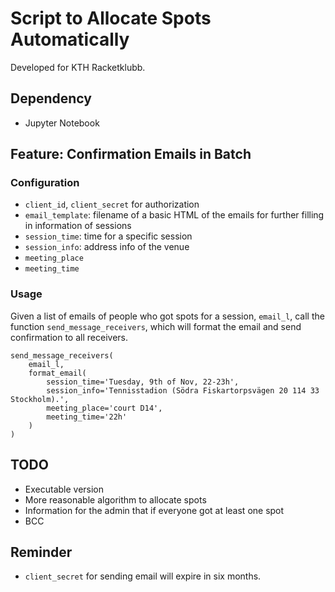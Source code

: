 # Script to Allocate Spots Automatically

Developed for KTH Racketklubb.

## Dependency

- Jupyter Notebook

## Feature: Confirmation Emails in Batch

### Configuration

- `client_id`, `client_secret` for authorization
- `email_template`: filename of a basic HTML of the emails for further filling in information of sessions
- `session_time`: time for a specific session
- `session_info`: address info of the venue
- `meeting_place`
- `meeting_time`

### Usage

Given a list of emails of people who got spots for a session, `email_l`, call the function `send_message_receivers`, which will format the email and send confirmation to all receivers.

```
send_message_receivers(
    email_l,
    format_email(
        session_time='Tuesday, 9th of Nov, 22-23h',
        session_info='Tennisstadion (Södra Fiskartorpsvägen 20 114 33 Stockholm).',
        meeting_place='court D14',
        meeting_time='22h'
    )
)
```


## TODO

- Executable version
- More reasonable algorithm to allocate spots
- Information for the admin that if everyone got at least one spot
- BCC

## Reminder

- `client_secret` for sending email will expire in six months.

